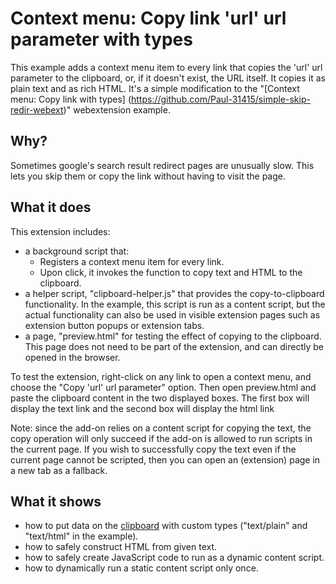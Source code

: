 # Context menu: Copy link 'url' url parameter with types

This example adds a context menu item to every link that copies the 'url'
url parameter to the clipboard, or, if it doesn't exist, the URL itself.
It copies it as plain text and as rich HTML.
It's a simple modification to the "[Context menu: Copy link with types]
(https://github.com/Paul-31415/simple-skip-redir-webext)"
webextension example.

## Why?

Sometimes google's search result redirect pages are unusually slow.
This lets you skip them or copy the link without having to visit the page.

## What it does

This extension includes:

* a background script that:
  - Registers a context menu item for every link.
  - Upon click, it invokes the function to copy text and HTML to the clipboard.
* a helper script, "clipboard-helper.js" that provides the copy-to-clipboard functionality.
  In the example, this script is run as a content script, but the actual functionality can also
  be used in visible extension pages such as extension button popups or extension tabs.
* a page, "preview.html" for testing the effect of copying to the clipboard.
  This page does not need to be part of the extension, and can directly be opened in the browser.

To test the extension, right-click on any link to open a context menu, and choose the
"Copy 'url' url parameter" option. Then open preview.html and paste the clipboard content
in the two displayed boxes. The first box will display the text link and the second
box will display the html link

Note: since the add-on relies on a content script for copying the text, the copy operation
will only succeed if the add-on is allowed to run scripts in the current page.
If you wish to successfully copy the text even if the current page cannot be scripted, then
you can open an (extension) page in a new tab as a fallback.

## What it shows

* how to put data on the [clipboard](https://developer.mozilla.org/en-US/Add-ons/WebExtensions/Interact_with_the_clipboard)
  with custom types ("text/plain" and "text/html" in the example).
* how to safely construct HTML from given text.
* how to safely create JavaScript code to run as a dynamic content script.
* how to dynamically run a static content script only once.
